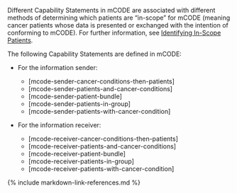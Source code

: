 Different Capability Statements in mCODE are associated with different methods of determining which patients are “in-scope” for mCODE (meaning cancer patients whose data is presented or exchanged with the intention of conforming to mCODE). For further information, see [Identifying In-Scope Patients](conformance-patients.html).

The following Capability Statements are defined in mCODE:

* For the information sender:  
  * [mcode-sender-cancer-conditions-then-patients]
  * [mcode-sender-patients-and-cancer-conditions]
  * [mcode-sender-patient-bundle]
  * [mcode-sender-patients-in-group]
  * [mcode-sender-patients-with-cancer-condition]

* For the information receiver:
  * [mcode-receiver-cancer-conditions-then-patients]
  * [mcode-receiver-patients-and-cancer-conditions]
  * [mcode-receiver-patient-bundle]
  * [mcode-receiver-patients-in-group]
  * [mcode-receiver-patients-with-cancer-condition]

{% include markdown-link-references.md %}
